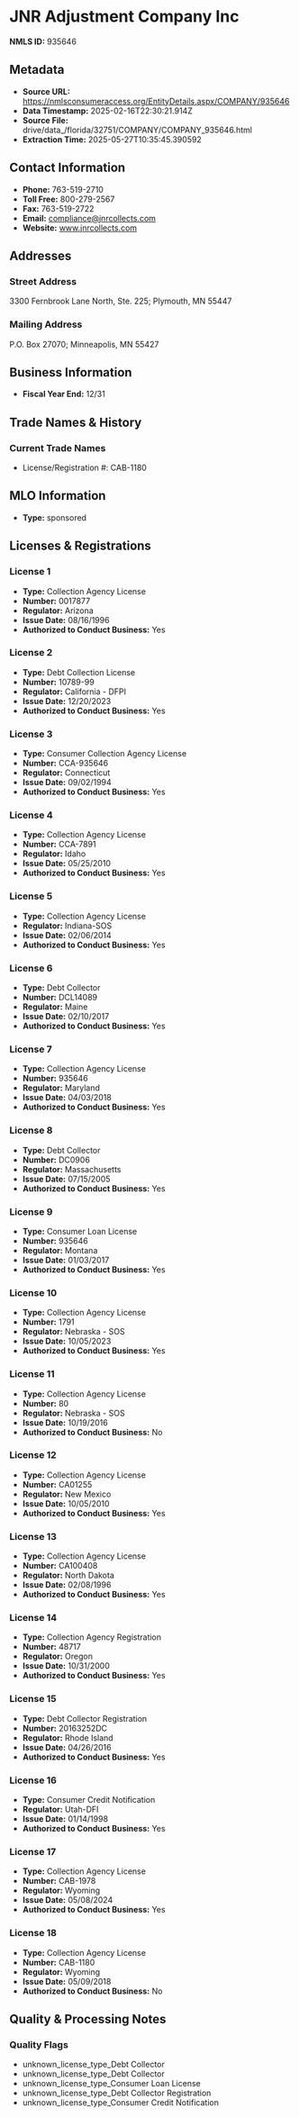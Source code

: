 # JNR Adjustment Company Inc

**NMLS ID:** 935646

## Metadata
- **Source URL:** https://nmlsconsumeraccess.org/EntityDetails.aspx/COMPANY/935646
- **Data Timestamp:** 2025-02-16T22:30:21.914Z
- **Source File:** drive/data_/florida/32751/COMPANY/COMPANY_935646.html
- **Extraction Time:** 2025-05-27T10:35:45.390592

## Contact Information
- **Phone:** 763-519-2710
- **Toll Free:** 800-279-2567
- **Fax:** 763-519-2722
- **Email:** compliance@jnrcollects.com
- **Website:** www.jnrcollects.com

## Addresses
### Street Address
3300 Fernbrook Lane North, Ste. 225; Plymouth, MN 55447

### Mailing Address
P.O. Box 27070; Minneapolis, MN 55427

## Business Information
- **Fiscal Year End:** 12/31

## Trade Names & History
### Current Trade Names
- License/Registration #: CAB-1180

## MLO Information
- **Type:** sponsored

## Licenses & Registrations

### License 1
- **Type:** Collection Agency License
- **Number:** 0017877
- **Regulator:** Arizona
- **Issue Date:** 08/16/1996
- **Authorized to Conduct Business:** Yes

### License 2
- **Type:** Debt Collection License
- **Number:** 10789-99
- **Regulator:** California - DFPI
- **Issue Date:** 12/20/2023
- **Authorized to Conduct Business:** Yes

### License 3
- **Type:** Consumer Collection Agency License
- **Number:** CCA-935646
- **Regulator:** Connecticut
- **Issue Date:** 09/02/1994
- **Authorized to Conduct Business:** Yes

### License 4
- **Type:** Collection Agency License
- **Number:** CCA-7891
- **Regulator:** Idaho
- **Issue Date:** 05/25/2010
- **Authorized to Conduct Business:** Yes

### License 5
- **Type:** Collection Agency License
- **Regulator:** Indiana-SOS
- **Issue Date:** 02/06/2014
- **Authorized to Conduct Business:** Yes

### License 6
- **Type:** Debt Collector
- **Number:** DCL14089
- **Regulator:** Maine
- **Issue Date:** 02/10/2017
- **Authorized to Conduct Business:** Yes

### License 7
- **Type:** Collection Agency License
- **Number:** 935646
- **Regulator:** Maryland
- **Issue Date:** 04/03/2018
- **Authorized to Conduct Business:** Yes

### License 8
- **Type:** Debt Collector
- **Number:** DC0906
- **Regulator:** Massachusetts
- **Issue Date:** 07/15/2005
- **Authorized to Conduct Business:** Yes

### License 9
- **Type:** Consumer Loan License
- **Number:** 935646
- **Regulator:** Montana
- **Issue Date:** 01/03/2017
- **Authorized to Conduct Business:** Yes

### License 10
- **Type:** Collection Agency License
- **Number:** 1791
- **Regulator:** Nebraska - SOS
- **Issue Date:** 10/05/2023
- **Authorized to Conduct Business:** Yes

### License 11
- **Type:** Collection Agency License
- **Number:** 80
- **Regulator:** Nebraska - SOS
- **Issue Date:** 10/19/2016
- **Authorized to Conduct Business:** No

### License 12
- **Type:** Collection Agency License
- **Number:** CA01255
- **Regulator:** New Mexico
- **Issue Date:** 10/05/2010
- **Authorized to Conduct Business:** Yes

### License 13
- **Type:** Collection Agency License
- **Number:** CA100408
- **Regulator:** North Dakota
- **Issue Date:** 02/08/1996
- **Authorized to Conduct Business:** Yes

### License 14
- **Type:** Collection Agency Registration
- **Number:** 48717
- **Regulator:** Oregon
- **Issue Date:** 10/31/2000
- **Authorized to Conduct Business:** Yes

### License 15
- **Type:** Debt Collector Registration
- **Number:** 20163252DC
- **Regulator:** Rhode Island
- **Issue Date:** 04/26/2016
- **Authorized to Conduct Business:** Yes

### License 16
- **Type:** Consumer Credit Notification
- **Regulator:** Utah-DFI
- **Issue Date:** 01/14/1998
- **Authorized to Conduct Business:** Yes

### License 17
- **Type:** Collection Agency License
- **Number:** CAB-1978
- **Regulator:** Wyoming
- **Issue Date:** 05/08/2024
- **Authorized to Conduct Business:** Yes

### License 18
- **Type:** Collection Agency License
- **Number:** CAB-1180
- **Regulator:** Wyoming
- **Issue Date:** 05/09/2018
- **Authorized to Conduct Business:** No

## Quality & Processing Notes
### Quality Flags
- unknown_license_type_Debt Collector
- unknown_license_type_Debt Collector
- unknown_license_type_Consumer Loan License
- unknown_license_type_Debt Collector Registration
- unknown_license_type_Consumer Credit Notification
